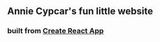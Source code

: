 ## Annie Cypcar's fun little website

### built from [Create React App](https://facebook.github.io/create-react-app)
